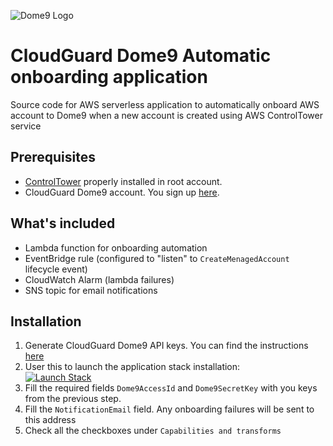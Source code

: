 ![Dome9 Logo](https://dome9.com/wp-content/uploads/2018/12/Dome9_Grey.png)

# CloudGuard Dome9 Automatic onboarding application
Source code for AWS serverless application to automatically onboard AWS account to Dome9 when a new account is created using AWS ControlTower service

## Prerequisites
- [ControlTower](https://aws.amazon.com/controltower/) properly installed in root account. 
- CloudGuard Dome9 account. You sign up [here](https://secure.dome9.com/).

## What's included
- Lambda function for onboarding automation
- EventBridge rule (configured to "listen" to `CreateMenagedAccount` lifecycle event)
- CloudWatch Alarm (lambda failures)
- SNS topic for email notifications

## Installation
1. Generate CloudGuard Dome9 API keys. You can find the instructions [here](https://supportcenter.checkpoint.com/supportcenter/portal?eventSubmit_doGoviewsolutiondetails=&solutionid=sk144514&partition=General&product=CloudGuard)
2. User this to launch the application stack installation: <br/> 
[![Launch Stack](https://s3.amazonaws.com/cloudformation-examples/cloudformation-launch-stack.png)](https://console.aws.amazon.com/cloudformation/home#/stacks/create/review?stackName=dome9-automatic-onboarding&templateURL=https://test-control-tower-integration.s3.amazonaws.com/template.yaml)
3. Fill the required fields `Dome9AccessId` and `Dome9SecretKey` with you keys from the previous step.
4. Fill the `NotificationEmail` field. Any onboarding failures will be sent to this address
5. Check all the checkboxes under `Capabilities and transforms`